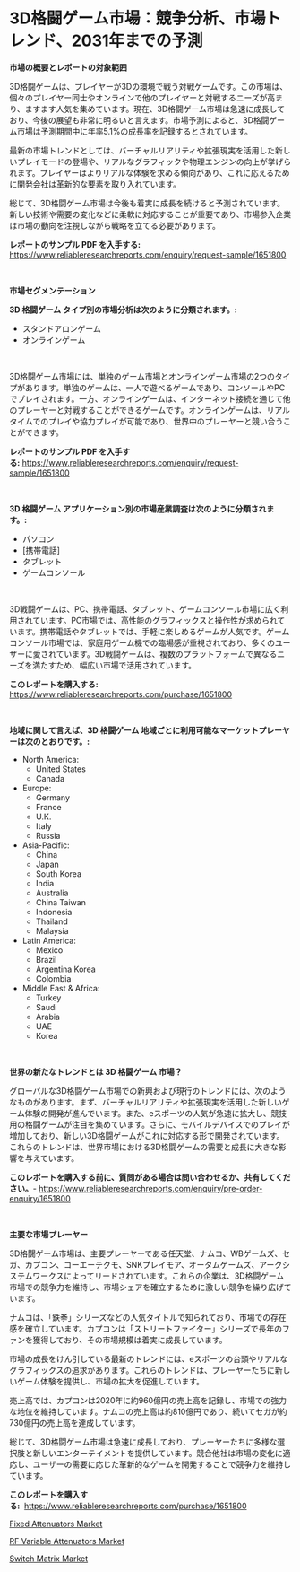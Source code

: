 <p><h1>3D格闘ゲーム市場：競争分析、市場トレンド、2031年までの予測</h1></p><p><strong>市場の概要とレポートの対象範囲</strong></p>
<p><p>3D格闘ゲームは、プレイヤーが3Dの環境で戦う対戦ゲームです。この市場は、個々のプレイヤー同士やオンラインで他のプレイヤーと対戦するニーズが高まり、ますます人気を集めています。現在、3D格闘ゲーム市場は急速に成長しており、今後の展望も非常に明るいと言えます。市場予測によると、3D格闘ゲーム市場は予測期間中に年率5.1%の成長率を記録するとされています。</p><p>最新の市場トレンドとしては、バーチャルリアリティや拡張現実を活用した新しいプレイモードの登場や、リアルなグラフィックや物理エンジンの向上が挙げられます。プレイヤーはよりリアルな体験を求める傾向があり、これに応えるために開発会社は革新的な要素を取り入れています。</p><p>総じて、3D格闘ゲーム市場は今後も着実に成長を続けると予測されています。新しい技術や需要の変化などに柔軟に対応することが重要であり、市場参入企業は市場の動向を注視しながら戦略を立てる必要があります。</p></p>
<p><strong>レポートのサンプル PDF を入手する:</strong> <a href="https://www.reliableresearchreports.com/enquiry/request-sample/1651800">https://www.reliableresearchreports.com/enquiry/request-sample/1651800</a></p>
<p>&nbsp;</p>
<p><strong>市場セグメンテーション</strong></p>
<p><strong>3D 格闘ゲーム タイプ別の市場分析は次のように分類されます。:</strong></p>
<p><ul><li>スタンドアロンゲーム</li><li>オンラインゲーム</li></ul></p>
<p>&nbsp;</p>
<p><p>3D格闘ゲーム市場には、単独のゲーム市場とオンラインゲーム市場の2つのタイプがあります。単独のゲームは、一人で遊べるゲームであり、コンソールやPCでプレイされます。一方、オンラインゲームは、インターネット接続を通じて他のプレーヤーと対戦することができるゲームです。オンラインゲームは、リアルタイムでのプレイや協力プレイが可能であり、世界中のプレーヤーと競い合うことができます。</p></p>
<p><strong>レポートのサンプル PDF を入手する:</strong>&nbsp;<a href="https://www.reliableresearchreports.com/enquiry/request-sample/1651800">https://www.reliableresearchreports.com/enquiry/request-sample/1651800</a></p>
<p>&nbsp;</p>
<p><strong> 3D 格闘ゲーム アプリケーション別の市場産業調査は次のように分類されます。:</strong></p>
<p><ul><li>パソコン</li><li>[携帯電話]</li><li>タブレット</li><li>ゲームコンソール</li></ul></p>
<p>&nbsp;</p>
<p><p>3D戦闘ゲームは、PC、携帯電話、タブレット、ゲームコンソール市場に広く利用されています。PC市場では、高性能のグラフィックスと操作性が求められています。携帯電話やタブレットでは、手軽に楽しめるゲームが人気です。ゲームコンソール市場では、家庭用ゲーム機での臨場感が重視されており、多くのユーザーに愛されています。3D戦闘ゲームは、複数のプラットフォームで異なるニーズを満たすため、幅広い市場で活用されています。</p></p>
<p><strong>このレポートを購入する:</strong>&nbsp; <a href="https://www.reliableresearchreports.com/purchase/1651800">https://www.reliableresearchreports.com/purchase/1651800</a></p>
<p>&nbsp;</p>
<p><strong>地域に関して言えば、3D 格闘ゲーム 地域ごとに利用可能なマーケットプレーヤーは次のとおりです。:</strong></p>
<p><ul>
    <li>
        North America:
        <ul>
            <li>United States</li>
            <li>Canada</li>
        </ul>
    </li>
    <li>
        Europe:
        <ul>
            <li>Germany</li>
            <li>France</li>
            <li>U.K.</li>
            <li>Italy</li>
            <li>Russia</li>
        </ul>
    </li>
    <li>
        Asia-Pacific:
        <ul>
            <li>China</li>
            <li>Japan</li>
            <li>South Korea</li>
            <li>India</li>
            <li>Australia</li>
            <li>China Taiwan</li>
            <li>Indonesia</li>
            <li>Thailand</li>
            <li>Malaysia</li>
        </ul>
    </li>
    <li>
        Latin America:
        <ul>
            <li>Mexico</li>
            <li>Brazil</li>
            <li>Argentina Korea</li>
            <li>Colombia</li>
        </ul>
    </li>
    <li>
        Middle East & Africa:
        <ul>
            <li>Turkey</li>
            <li>Saudi</li>
            <li>Arabia</li>
            <li>UAE</li>
            <li>Korea</li>
        </ul>
    </li>
    </ul></p>
<p>&nbsp;</p>
<p><strong>世界の新たなトレンドとは 3D 格闘ゲーム 市場？</strong></p>
<p><p>グローバルな3D格闘ゲーム市場での新興および現行のトレンドには、次のようなものがあります。まず、バーチャルリアリティや拡張現実を活用した新しいゲーム体験の開発が進んでいます。また、eスポーツの人気が急速に拡大し、競技用の格闘ゲームが注目を集めています。さらに、モバイルデバイスでのプレイが増加しており、新しい3D格闘ゲームがこれに対応する形で開発されています。これらのトレンドは、世界市場における3D格闘ゲームの需要と成長に大きな影響を与えています。</p></p>
<p><strong>このレポートを購入する前に、質問がある場合は問い合わせるか、共有してください。</strong>- <a href="https://www.reliableresearchreports.com/enquiry/pre-order-enquiry/1651800">https://www.reliableresearchreports.com/enquiry/pre-order-enquiry/1651800</a></p>
<p>&nbsp;</p>
<p><strong>主要な市場プレーヤー</strong></p>
<p><p>3D格闘ゲーム市場は、主要プレーヤーである任天堂、ナムコ、WBゲームズ、セガ、カプコン、コーエーテクモ、SNKプレイモア、オータムゲームズ、アークシステムワークスによってリードされています。これらの企業は、3D格闘ゲーム市場での競争力を維持し、市場シェアを確立するために激しい競争を繰り広げています。</p><p>ナムコは、「鉄拳」シリーズなどの人気タイトルで知られており、市場での存在感を確立しています。カプコンは「ストリートファイター」シリーズで長年のファンを獲得しており、その市場規模は着実に成長しています。</p><p>市場の成長をけん引している最新のトレンドには、eスポーツの台頭やリアルなグラフィックスの追求があります。これらのトレンドは、プレーヤーたちに新しいゲーム体験を提供し、市場の拡大を促進しています。</p><p>売上高では、カプコンは2020年に約960億円の売上高を記録し、市場での強力な地位を維持しています。ナムコの売上高は約810億円であり、続いてセガが約730億円の売上高を達成しています。</p><p>総じて、3D格闘ゲーム市場は急速に成長しており、プレーヤーたちに多様な選択肢と新しいエンターテイメントを提供しています。競合他社は市場の変化に適応し、ユーザーの需要に応じた革新的なゲームを開発することで競争力を維持しています。</p></p>
<p><strong>このレポートを購入する:</strong>&nbsp;&nbsp;<a href="https://www.reliableresearchreports.com/purchase/1651800">https://www.reliableresearchreports.com/purchase/1651800</a></p>
<p><p><a href="https://github.com/cecuraprangm/Market-Research-Report-List-2/blob/main/fixed-attenuators-market.md">Fixed Attenuators Market</a></p><p><a href="https://github.com/fiixsa/Market-Research-Report-List-2/blob/main/rf-variable-attenuators-market.md">RF Variable Attenuators Market</a></p><p><a href="https://github.com/Airanohannonzb68e5pb53oc1/Market-Research-Report-List-1/blob/main/switch-matrix-market.md">Switch Matrix Market</a></p></p>